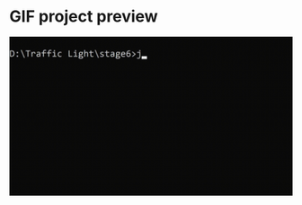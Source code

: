 # GIF project preview
![](https://github.com/aandreigeorge/traffic-light-simulator/blob/main/stage6JV.gif)

